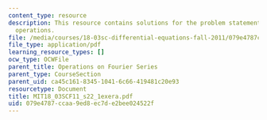 ```yaml
---
content_type: resource
description: This resource contains solutions for the problem statements related to
  operations.
file: /media/courses/18-03sc-differential-equations-fall-2011/079e4787ccaa9ed8ec7de2bee024522f_MIT18_03SCF11_s22_1exera.pdf
file_type: application/pdf
learning_resource_types: []
ocw_type: OCWFile
parent_title: Operations on Fourier Series
parent_type: CourseSection
parent_uid: ca45c161-8345-1041-6c66-419481c20e93
resourcetype: Document
title: MIT18_03SCF11_s22_1exera.pdf
uid: 079e4787-ccaa-9ed8-ec7d-e2bee024522f
---
```

